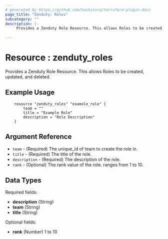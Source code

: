 ```yaml
---
# generated by https://github.com/hashicorp/terraform-plugin-docs
page_title: "Zenduty: Roles"
subcategory: ""
description: |- 
     Provides a Zenduty Role Resource. This allows Roles to be created, updated, and deleted.
  
---
```


# Resource : zenduty_roles 
Provides a Zenduty Role Resource. This allows Roles to be created, updated, and deleted.    
## Example Usage
```hcl
    resource "zenduty_roles" "examole_role" {
        team = ""  
        title = "Example Role"
        description = "Role Description"
    } 

```


## Argument Reference

* `team` - (Required) The unique_id of team to create the role in.
* `title` - (Required) The title of the role.
* `description` - (Required) The description of the role.
* `rank` - (Optional) The rank value of the role. ranges from  1 to 10.




<!-- schema generated by tfplugindocs -->
## Data Types

 Required fields:
- **description** (String)
- **team** (String)
- **title** (String)

 Optional fields:

- **rank** (Number) 1 to 10




